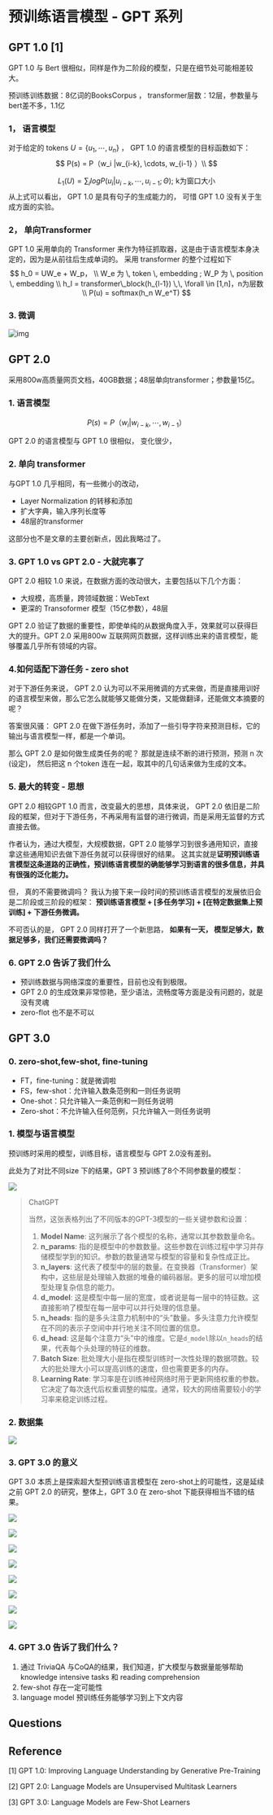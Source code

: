 # 预训练语言模型 - GPT 系列

## GPT 1.0 [1]

GPT 1.0 与 Bert 很相似，同样是作为二阶段的模型，只是在细节处可能相差较大。

预训练训练数据：8亿词的BooksCorpus ， transformer层数：12层，参数量与bert差不多，1.1亿

### 1， 语言模型

对于给定的 tokens $U = \{u_1, \cdots, u_n \}$ ， GPT 1.0 的语言模型的目标函数如下：
$$
P(s) = P（w_i |w_{i-k}, \cdots, w_{i-1} ）\\
$$

$$
L_1(U) = \sum_i log P(u_i| u_{i-k}, \cdots, u_{i-1}; \Theta); \, \, \text{k为窗口大小}
$$
从上式可以看出， GPT 1.0 是具有句子的生成能力的， 可惜 GPT 1.0 没有关于生成方面的实验。

### 2， 单向Transformer

GPT 1.0 采用单向的 Transformer 来作为特征抓取器，这是由于语言模型本身决定的，因为是从前往后生成单词的。 采用 transformer 的整个过程如下
$$
h_0 = UW_e + W_p， \\
W_e 为 \, token \, embedding ; W_P 为 \, position \, embedding \\
h_l = transformer\_block(h_{l-1})  \,\,  \forall \in [1,n]，n为层数 \\
P(u) = softmax(h_n W_e^T)
$$

### 3. 微调

![img](./assets/006gOeiSly1fwc9ch5yd3j30ua0h7gp9.jpg)

## GPT 2.0

采用800w高质量网页文档，40GB数据；48层单向transformer；参数量15亿。

### 1. 语言模型

$$
P(s) = P（w_i |w_{i-k}, \cdots, w_{i-1} ）
$$



GPT 2.0 的语言模型与 GPT 1.0 很相似， 变化很少，

### 2. 单向 transformer

与GPT 1.0 几乎相同，有一些微小的改动，

- Layer Normalization 的转移和添加
- 扩大字典，输入序列长度等
- 48层的transformer

这部分也不是文章的主要创新点，因此我略过了。

### 3. GPT 1.0 vs GPT 2.0 - 大就完事了

GPT 2.0 相较 1.0 来说，在数据方面的改动很大，主要包括以下几个方面： 

- 大规模，高质量，跨领域数据：WebText
- 更深的 Transoformer 模型（15亿参数），48层

GPT 2.0 验证了数据的重要性，即使单纯的从数据角度入手，效果就可以获得巨大的提升。GPT 2.0 采用800w 互联网网页数据，这样训练出来的语言模型，能够覆盖几乎所有领域的内容。

### 4.如何适配下游任务 - zero shot

对于下游任务来说， GPT 2.0 认为可以不采用微调的方式来做，而是直接用训好的语言模型来做，那么它怎么就能够又能做分类，又能做翻译，还能做文本摘要的呢？

答案很风骚： GPT 2.0 在做下游任务时，添加了一些引导字符来预测目标，它的输出与语言模型一样，都是一个单词。 

那么 GPT 2.0 是如何做生成类任务的呢？ 那就是连续不断的进行预测，预测 n 次(设定)， 然后把这 n 个token 连在一起，取其中的几句话来做为生成的文本。

### 5. 最大的转变 - 思想

GPT 2.0 相较GPT 1.0 而言，改变最大的思想，具体来说， GPT 2.0 依旧是二阶段的框架，但对于下游任务，不再采用有监督的进行微调，而是采用无监督的方式直接去做。

作者认为，通过大模型，大规模数据，GPT 2.0 能够学习到很多通用知识，直接拿这些通用知识去做下游任务就可以获得很好的结果。 这其实就是**证明预训练语言模型这条道路的正确性，预训练语言模型的确能够学习到语言的很多信息，并具有很强的泛化能力。** 

但， 真的不需要微调吗？ 我认为接下来一段时间的预训练语言模型的发展依旧会是二阶段或三阶段的框架： **预训练语言模型 + [多任务学习] + [在特定数据集上预训练] + 下游任务微调。**

不可否认的是， GPT 2.0 同样打开了一个新思路， **如果有一天， 模型足够大，数据足够多，我们还需要微调吗？**

### 6. GPT 2.0 告诉了我们什么

- 预训练数据与网络深度的重要性，目前也没有到极限。
- GPT 2.0 的生成效果非常惊艳，至少语法，流畅度等方面是没有问题的，就是没有灵魂
- zero-flot 也不是不可以

## GPT 3.0

### 0. zero-shot,few-shot, fine-tuning

- FT，fine-tuning：就是微调啦
- FS，few-shot：允许输入数条范例和一则任务说明
- One-shot：只允许输入一条范例和一则任务说明
- Zero-shot：不允许输入任何范例，只允许输入一则任务说明

### 1. 模型与语言模型

预训练时采用的模型，训练目标，语言模型与 GPT 2.0没有差别。

此处为了对比不同size 下的结果，GPT 3 预训练了8个不同参数量的模型：

![](image/GPT3_1.png)

>
> ChatGPT
>
> 当然，这张表格列出了不同版本的GPT-3模型的一些关键参数和设置：
>
> 1. **Model Name**: 这列展示了各个模型的名称，通常以其参数数量命名。
> 2. **n_params**: 指的是模型中的参数数量。这些参数在训练过程中学习并存储模型学到的知识。参数的数量通常与模型的容量和复杂性成正比。
> 3. **n_layers**: 这代表了模型中的层的数量。在变换器（Transformer）架构中，这些层是处理输入数据的堆叠的编码器层。更多的层可以增加模型处理复杂信息的能力。
> 4. **d_model**: 这是模型中每一层的宽度，或者说是每一层中的特征数。这直接影响了模型在每一层中可以并行处理的信息量。
> 5. **n_heads**: 指的是多头注意力机制中的“头”数量。多头注意力允许模型在不同的表示子空间中并行地关注不同位置的信息。
> 6. **d_head**: 这是每个注意力“头”中的维度。它是`d_model`除以`n_heads`的结果，代表每个头处理的特征的维数。
> 7. **Batch Size**: 批处理大小是指在模型训练时一次性处理的数据项数。较大的批处理大小可以提高训练的速度，但也需要更多的内存。
> 8. **Learning Rate**: 学习率是在训练神经网络时用于更新网络权重的参数。它决定了每次迭代后权重调整的幅度。通常，较大的网络需要较小的学习率来稳定训练过程。

### 2. 数据集

![](image/GPT3_2.png)

### 3. GPT 3.0 的意义

GPT 3.0 本质上是探索超大型预训练语言模型在 zero-shot上的可能性，这是延续之前 GPT 2.0 的研究，整体上，GPT 3.0 在 zero-shot 下能获得相当不错的结果。

![](image/GPT3_4.png)

![](image/GPT3_5.png)

![](image/GPT3_6.png)

![](image/GPT3_7.png)

![](image/GPT3_8.png)

![](image/GPT3_9.png)

![](image/GPT3_10.png)



![](image/GPT3_11.png)



### 4. GPT 3.0 告诉了我们什么？

1. 通过 TriviaQA 与CoQA的结果，我们知道，扩大模型与数据量能够帮助 knowledge intensive tasks 和 reading comprehension
2. few-shot 存在一定可能性
3. language model 预训练任务能够学习到上下文内容

## Questions







## Reference

[1] GPT 1.0: Improving Language Understanding by Generative Pre-Training

[2] GPT 2.0: Language Models are Unsupervised Multitask Learners

[3] GPT 3.0: Language Models are Few-Shot Learners


